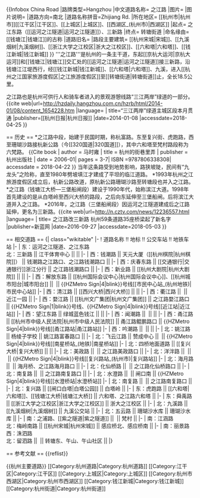 {{Infobox China Road
|路牌类型=Hangzhou
|中文道路名称= 之江路
|图片=
|图片说明=
|道路方向=南北
|道路名称拼音=Zhijiang Rd.
|所在地区= [[杭州市|杭州市]][[江干区|江干区]]、[[上城区|上城区]]、[[西湖区_(杭州市)|西湖区]]
|起点= 之江东路（[[运河之江隧道|运河之江隧道]]）、三新路
|终点= 转塘街道
|命名缘由= [[钱塘江|钱塘江]]的古称
|道路旧名= 
|路段主要建筑= [[杭州宋城|宋城]]、[[九溪烟树|九溪烟树]]、[[浙江大学之江校区|浙大之江校区]]、[[六和塔|六和塔]]、[[钱江新城|钱江新城]]
}}
'''之江路'''是杭州的一条主干道，东起[[京杭大运河|京杭大运河]]和[[钱塘江|钱塘江]]交汇处的[[运河之江隧道|运河之江隧道]]接三新路，沿钱塘江江堤西行，经[[钱江新城|钱江新城]]、[[六和塔|六和塔]]、九溪，进入[[杭州之江国家旅游度假区|之江旅游度假区]]至[[转塘街道|转塘街道]]止，全长18.5公里。

之江路也是杭州可供行人和骑车者进入的景观游憩线路“三江两岸”绿道的一部分。<ref >{{cite web|url=http://hzdaily.hangzhou.com.cn/hzrb/html/2014-01/08/content_1654228.htm |language= | title=“三江两岸”绿道主城区段本月贯通 |publisher=[[杭州日报|杭州日报]] |date=2014-01-08 |accessdate=2018-04-25 }}</ref>

== 历史 ==
*之江路中段，始建于民国时期，称杭富路。东至复兴街、虎跑路，西至珊瑚沙路接杭新公路（今[[320国道|320国道]]），其中六和塔至梵村路段称为六梵路。<ref name=book> {{Cite book | author = 马时雍 | title = 杭州的街巷里弄 | publisher = 杭州出版社 | date = 2006-01| pages = 3-7| ISBN =9787806338308| accessdate = 2018-04-22 }} </ref>当年这条路受到地势影响，路狭坡陡，民间有“九龙头”之险称，直至1980年劈坡填江才建成了平坦的临江道路。
*1993年杭州之江旅游度假区成立后，杭新公路改道，原杭新公路珊瑚沙路至转塘段也并入之江路。<ref name=book/>
*之江路（钱塘江大桥—三堡船闸段）建设于1990年代，始称滨江大道。1998年首先建设的是从白塔岭至西兴大桥的路段，之后向东延伸至三堡船闸。后将滨江大道并入之江路。
*2016年，之江路（三堡船闸段）因运河之江隧道建成后之江路延伸，更名为三新路。<ref >{{cite web|url=http://n.cztv.com/news/12236557.html |language= | title= 之江路改三新路 杭州59条道路35座桥梁起了新名字 |publisher=新蓝网 |date=2016-09-27 |accessdate=2018-05-03 }}</ref>

== 相交道路 ==
{| class="wikitable"
|-
! 道路名称 !! 地标 !! 公交车站 !! 地铁车站
|-
| 东：运河之江隧道、之江东路<br/>北：三新路 || 江干体育中心 ||  || 
|-
| 西：钱潮路 || 天元大厦（[[杭州棋院|杭州棋院]]） || 钱潮路之江路口、之江路钱潮路口 || 
|-
| 西：庆春东路 || [[交通银行|交通银行]]浙江分行 || 之江路钱潮路口 || 
|-
| 西：新业路 || [[杭州大剧院|杭州大剧院]] ||  || 
|-
| 西：解放东路 || [[杭州国际会议中心|杭州国际会议中心]]、[[杭州城市阳台|城市阳台]] ||  || {{HZMetro Sign|4|blink}}号线[[市民中心站_(杭州地铁)|市民中心站]]
|-
| 西：清江路 || [[西兴大桥|西兴大桥]] ||  || 
|-
| 西：衢江路 ||  || 近江一园 || 
|-
| 西：婺江路 || [[杭州文广集团|杭州文广集团]] || 之江路婺江路口 || {{HZMetro Sign|1|blink}}号线、{{HZMetro Sign|4|blink}}号线[[近江站|近江站]]
|-
| 西：望江东路 || 绿城蓝色钱江 ||  || 
|-
| 西：闻潮路 ||  ||  || 
|-
| 西：甬江路 || [[杭州市中级人民法院|杭州市中级人民法院]] || 甬江路鲲鹏路口 || {{HZMetro Sign|4|blink}}号线[[甬江路站|甬江路站]]
|-
| 西：吟潮路 ||  ||  || 
|-
| 北：姚江路 || 杨绫子学校 || 姚江路富春路口 || 
|-
| 北：飞云江路 || 赞成中心 ||  || {{HZMetro Sign|4|blink}}号线[[南星桥站_(地铁)|南星桥站]]
|-
| 北：四桥地面道路 || [[复兴大桥|复兴大桥]] ||  || 
|-
| 北：美政路 ||  || 之江路美政路口 || 
|-
| 北：洋泮路 ||  ||  || {{HZMetro Sign|4|blink}}号线[[复兴路站_(杭州市)|复兴路站]]
|-
| 北：海月路 ||  || 海月桥、之江路海月路口 || 
|-
| 北：化仙桥路 ||  || 之江路化仙桥路口 || 
|-
| 北：南复路 ||  || 之江路南复路口 || 
|-
| 北：水澄路 ||  || 闸口南 || {{HZMetro Sign|4|blink}}号线[[水澄桥站|水澄桥站]]
|-
| 北：南复路 ||  || 之江路南复路口 || 
|-
| 北：复兴路 || [[闸口白塔|白塔公园]] || 白塔岭 || 
|-
| 东：虎跑路 || [[六和塔|六和塔]]、[[钱塘江大桥|钱塘江大桥]] || 六和塔、之江路六和塔 || 
|-
| 东：舜禹路 || [[浙江大学之江校区|浙江大学之江校区]] || 浙大之江校区 || 
|-
| 北：九溪路 || [[九溪烟树|九溪烟树]] || 九溪公交站 || 
|-
| 北：五云路 || 珊瑚沙水库 || 珊瑚沙水库 || 
|-
| 南：之浦路、[[紫之隧道|紫之隧道]] ||  || 梵村 || 
|-
| 南：江涵路<br/>北：梅岭南路 || [[杭州宋城|杭州宋城]] || 感应桥北、感应桥南 || 
|-
| 南：丽景路<br/>西：洙泗路<br/>北：留泗路 ||  || 转塘东、午山、午山社区 || 
|}

== 参考文献 ==
{{reflist}}

{{杭州主要道路}}
[[Category:杭州道路|Category:杭州道路]]
[[Category:江干区|Category:江干区]]
[[Category:上城区|Category:上城区]]
[[Category:杭州市西湖区|Category:杭州市西湖区]]
[[Category:钱江新城|Category:钱江新城]]
[[Category:杭州街道|Category:杭州街道]]